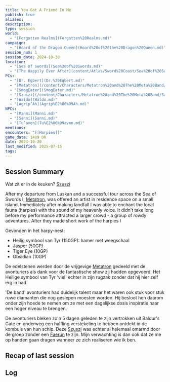 ```yaml
---
title: You Got A Friend In Me
publish: true
aliases: 
description: 
type: session
world:
  - "[Forgotten Realms](Forgotten%20Realms.md)"
campaign:
  - "[Hoard of the Dragon Queen](Hoard%20of%20the%20Dragon%20Queen.md)"
session_num: 1
session_date: 2024-10-30
location:
  - "[Sea of Swords](Sea%20of%20Swords.md)"
  - "[The Happily Ever After](content/Atlas/Sword%20Coast/Sea%20of%20Swords/The%20Happily%20Ever%20After.md)"
PCs:
  - "[Dr. Egbert](Dr.%20Egbert.md)"
  - "[Metatron](/content/Characters/Metatron%20and%20The%20Meta%20Band/Metatron.md)"
  - "[SmogEater](SmogEater.md)"
  - "[Szuszi](/content/Characters/Metatron%20and%20The%20Meta%20Band/Szuszi.md)"
  - "[Waldo](Waldo.md)"
  - "[Agrip’Ah](Agrip%E2%80%99Ah.md)"
NPCs:
  - "[Manni](Manni.md)"
  - "[Sanni](Sanni.md)"
  - "[Tu’aven](Tu%E2%80%99aven.md)"
mentions: 
encounters: "[[Harpies]]"
game_date: 1489 DR
date: 2024-10-30
last_modified: 2025-07-15
tags: 
---
```


## Session Summary
Wat zit er in de keuken? [Szuszi](/content/Characters/Metatron%20and%20The%20Meta%20Band/Szuszi.md)

After my departure from Luskan and a successful tour across the Sea of Swords I, [Metatron](/content/Characters/Metatron%20and%20The%20Meta%20Band/Metatron.md), was offered an artist in residence space on a small island. Immediately after making landfall I was able to enchant the local fauna (harpies) with the sound of my heavenly voice. It didn't take long before my performance attracted a larger crowd - a group of rowdy adventures. After they made short work of the harpies I 

Gevonden in het harpy-nest:
- Heilig symbool van Tyr (150GP): hamer met weegschaal
- Jasper (50GP)
- Tiger Eye (10GP)
- Obsidian (10GP)

De edelstenen werden door de vrijgevige [Metatron](/content/Characters/Metatron%20and%20The%20Meta%20Band/Metatron.md) gedeeld met de avonturiers als dank voor de fantastische show zij hadden opgevoerd. Het Heilige symbool van Tyr 'viel' echter in zijn rugzak zonder dat hij hier zelf erg in had. 

'De band' avonturiers had duidelijk talent maar het waren ook stuk voor stuk ruwe diamanten die nog geslepen moesten worden. Hij besloot hen daarom onder zijn hoede te nemen om ze met een dagelijkse dosis inspiratie naar een hoger niveau te brengen. 

De avonturiers bleken zo'n 5 dagen geleden te zijn vertrokken uit Baldur's Gate en onderweg een halfling verstekeling te hebben ontdekt in de kombuis van hun schip. Deze [Szuszi](/content/Characters/Metatron%20and%20The%20Meta%20Band/Szuszi.md) was echter al helemaal omarmd door de groep zonder een [Faerun](/content/Atlas/Faerun.md) te zijn. Mijn verwachting is dan ook dat ze me op handen gaan dragen wanneer ze zich realiseren wie ik ben. 

## Recap of last session


## Log
